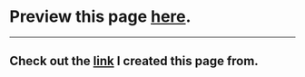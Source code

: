 # Preview this page [here](https://icrossfade.github.io/Podcast/).

---

## Check out the [link](https://www.figma.com/file/sglUztj9zpvhaPhyWaJa12/Podcast-live-streaming?type=design&node-id=1546-2861&mode=design) I created this page from.

